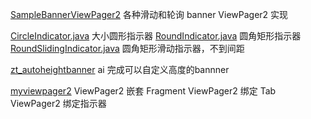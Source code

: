 [SampleBannerViewPager2](SampleBannerViewPager2)
各种滑动和轮询 banner ViewPager2 实现

[CircleIndicator.java](SampleBannerViewPager2/src/main/java/com/zzt/banvp/util/CircleIndicator.java)
大小圆形指示器
[RoundIndicator.java](SampleBannerViewPager2/src/main/java/com/zzt/banvp/util/RoundIndicator.java)
圆角矩形指示器
[RoundSlidingIndicator.java](SampleBannerViewPager2/src/main/java/com/zzt/banvp/util/RoundSlidingIndicator.java)
圆角矩形滑动指示器，不到间距

[zt_autoheightbanner](zt_autoheightbanner)
ai 完成可以自定义高度的bannner

[myviewpager2](myviewpager2)
ViewPager2 嵌套 Fragment 
ViewPager2 绑定 Tab
ViewPager2 绑定指示器
